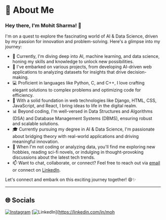 # 💫 About Me

### Hey there, I'm Mohit Sharma! 👋

I'm on a quest to explore the fascinating world of AI & Data Science, driven by my passion for innovation and problem-solving. Here's a glimpse into my journey:

- 🌱 Currently, I'm diving deep into AI, machine learning, and data science, honing my skills and knowledge to unlock new possibilities.
- 🔭 I've embarked on various projects, from developing AI-driven web applications to analyzing datasets for insights that drive decision-making.
- 💻 Proficient in languages like Python, C, and C++, I love crafting elegant solutions to complex problems and optimizing code for efficiency.
- 🚀 With a solid foundation in web technologies like Django, HTML, CSS, JavaScript, and React, I bring ideas to life in the digital realm.
- 📊 Beyond coding, I'm well-versed in Data Structures and Algorithms (DSA) and Database Management Systems (DBMS), ensuring robust and scalable solutions.
- 🎓 Currently pursuing my degree in AI & Data Science, I'm passionate about bridging theory with real-world applications and driving meaningful innovation.
- 🌟 When I'm not coding or analyzing data, you'll find me exploring new hobbies, reading sci-fi novels, or indulging in thought-provoking discussions about the latest tech trends.
- 📫 Want to chat, collaborate, or connect? Feel free to reach out via [email](mailto:ptms2525@gmail.com) or connect on [LinkedIn](https://www.linkedin.com/in/mohitsharmas78/).

Let's connect and embark on this exciting journey together! 😄✨

---

## 🌐 Socials

[![Instagram](https://img.shields.io/badge/Instagram-%23E4405F.svg?logo=Instagram&logoColor=white)](https://instagram.com/mohitsharmas_) 
[![LinkedIn](https://img.shields.io/badge/LinkedIn-%230077B5.svg?logo=linkedin&logoColor=white)](https://linkedin.com/in/moh
